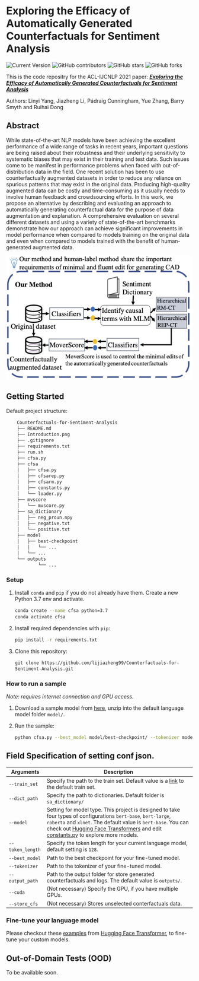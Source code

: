 # Exploring the Efficacy of Automatically Generated Counterfactuals for Sentiment Analysis

![Current Version](https://img.shields.io/badge/version-v1.0-blue)
![GitHub contributors](https://img.shields.io/github/contributors/lijiazheng99/Counterfactuals-for-Sentiment-Analysis)
![GitHub stars](https://img.shields.io/github/stars/lijiazheng99/Counterfactuals-for-Sentiment-Analysis?style=social)
![GitHub forks](https://img.shields.io/github/forks/lijiazheng99/Counterfactuals-for-Sentiment-Analysis?style=social)

This is the code repositry for the ACL-IJCNLP 2021 paper: ***[Exploring the Efficacy of Automatically Generated Counterfactuals for Sentiment Analysis](https://arxiv.org/pdf/2106.15231.pdf)***

Authors: Linyi Yang, Jiazheng Li, Pádraig Cunningham, Yue Zhang, Barry Smyth and Ruihai Dong

## Abstract

While state-of-the-art NLP models have been achieving the excellent performance of a wide range of tasks in recent years, important questions are being raised about their robustness and their underlying sensitivity to systematic biases that may exist in their training and test data. Such issues come to be manifest in performance problems when faced with out-of-distribution data in the field. One recent solution has been to use counterfactually augmented datasets in order to reduce any reliance on spurious patterns that may exist in the original data. Producing high-quality augmented data can be costly and time-consuming as it usually needs to involve human feedback and crowdsourcing efforts. In this work, we propose an alternative by describing and evaluating an approach to automatically generating counterfactual data for the purpose of data augmentation and explanation. A comprehensive evaluation on several different datasets and using a variety of state-of-the-art benchmarks demonstrate how our approach can achieve significant improvements in model performance when compared to models training on the original data and even when compared to models trained with the benefit of human-generated augmented data.

<p align="center">
<img src="./Introduction.png" width="550" >
</p>

## Getting Started

Default project structure:
```
	Counterfactuals-for-Sentiment-Analysis
	├── README.md
	├── Introduction.png
	├── .gitignore
	├── requirements.txt
	├── run.sh
	├── cfsa.py
	├── cfsa
	│   ├── cfsa.py
	│   ├── cfsarep.py
	│   ├── cfsarm.py
	│   ├── constants.py
	│   └── loader.py
	├── mvscore
	│   └── mvscore.py
	├── sa_dictionary
	│   ├── neg_proun.npy
	│   ├── negative.txt
	│   └── positive.txt
	├── model
	│   ├── best-checkpoint
	│   │   └── ...
	│   └── ...
	└── outputs
		 	└── ...
```

### Setup



1. Install `conda` and `pip` if you do not already have them. Create a new Python 3.7 env and activate.

    ```bash
    conda create --name cfsa python=3.7 
    conda activate cfsa
    ```

1. Install required dependencies with `pip`: 

    ```bash
    pip install -r requirements.txt
    ```

1. Clone this repository:

    ```
    git clone https://github.com/lijiazheng99/Counterfactuals-for-Sentiment-Analysis.git
    ```

### How to run a sample

*Note: requires internet connection and GPU access.*

1. Download a sample model from [here](https://drive.google.com/file/d/1Nli4xsdvPkpaYw2gh7kwewoTeXJ2Bu7O/view?usp=sharing), unzip into the default language model folder `model/`.

1. Run the sample: 

    ```bash
    python cfsa.py --best_model model/best-checkpoint/ --tokenizer model/
    ```

## Field Specification of setting conf json.
   
| Arguments   | Description |
| ----------- | ----------- |
| `--train_set` | Specify the path to the train set. Default value is a [link](https://raw.githubusercontent.com/acmi-lab/counterfactually-augmented-data/master/sentiment/orig/train.tsv) to the default train set. |
| `--dict_path` | Specify the path to dictionaries. Default folder is `sa_dictionary/` |
|`--model`| Setting for model type. This project is designed to take four types of configurations `bert-base`, `bert-large`, `roberta` and `xlnet`. The default value is `bert-base`. You can check out [Hugging Face Transformers](https://huggingface.co/transformers/pretrained_models.html) and edit [constants.py](https://github.com/lijiazheng99/Counterfactuals-for-Sentiment-Analysis/blob/master/cfsa/constants.py) to explore more models.|
|`--token_length`| Specify the token length for your current language model, default setting is `128`.|
|`--best_model`| Path to the best checkpoint for your fine-tuned model.|
|`--tokenizer`| Path to the tokenizer of your fine-tuned model.|
|`--output_path`| Path to the output folder for store generated counterfactuals and logs. The default value is `outputs/`.|
|`--cuda`| (Not necessary) Specify the GPU, if you have multiple GPUs.|
|`--store_cfs`| (Not necessary) Stores unselected conterfactuals data.|

### Fine-tune your language model

Please checkout these [examples](https://huggingface.co/transformers/custom_datasets.html) from [Hugging Face Transformer](https://huggingface.co/), to fine-tune your custom models.

## Out-of-Domain Tests (OOD)

To be available soon. 

